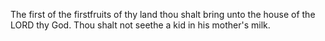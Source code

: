 The first of the firstfruits of thy land thou shalt bring unto the house of the LORD thy God. Thou shalt not seethe a kid in his mother's milk.
